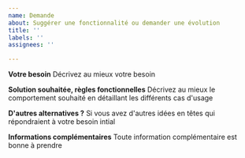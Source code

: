 ```yaml
---
name: Demande
about: Suggérer une fonctionnalité ou demander une évolution
title: ''
labels: ''
assignees: ''

---
```


**Votre besoin**
Décrivez au mieux votre besoin

**Solution souhaitée, règles fonctionnelles**
Décrivez au mieux le comportement souhaité en détaillant les différents cas d'usage

**D'autres alternatives ?**
Si vous avez d'autres idées en têtes qui répondraient à votre besoin intial

**Informations complémentaires**
Toute information complémentaire est bonne à prendre
